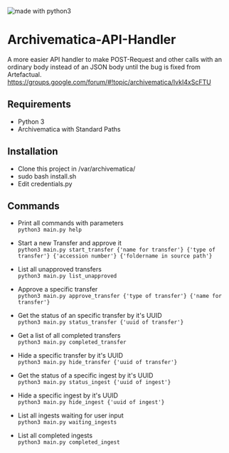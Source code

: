 ![made with python3](https://img.shields.io/badge/made%20with-python3-blue.svg)
# Archivematica-API-Handler 

A more easier API handler to make POST-Request and other calls with an ordinary body instead of an JSON body until the bug is fixed from Artefactual.
https://groups.google.com/forum/#!topic/archivematica/IvkI4xScFTU

## Requirements

- Python 3
- Archivematica with Standard Paths


## Installation

- Clone this project in /var/archivematica/
- sudo bash install.sh
- Edit credentials.py 


## Commands

- Print all commands with parameters\
```python3 main.py help```
  
- Start a new Transfer and approve it\
```python3 main.py start_transfer {'name for transfer'} {'type of transfer'} {'accession number'} {'foldername in source path'}``` 
  
- List all unapproved transfers\
```python3 main.py list_unapproved``` 
  
- Approve a specific transfer\
```python3 main.py approve_transfer {'type of transfer'} {'name for transfer'}```
  
- Get the status of an specific transfer by it's UUID\
```python3 main.py status_transfer {'uuid of transfer'}```
  
- Get a list of all completed transfers\
```python3 main.py completed_transfer```
  
- Hide a specific transfer by it's UUID\
```python3 main.py hide_transfer {'uuid of transfer'}```
  
- Get the status of a specific ingest by it's UUID\
```python3 main.py status_ingest {'uuid of ingest'}```
  
- Hide a specific ingest by it's UUID\
```python3 main.py hide_ingest {'uuid of ingest'}```

- List all ingests waiting for user input\
```python3 main.py waiting_ingests```

- List all completed ingests\
```python3 main.py completed_ingest```
